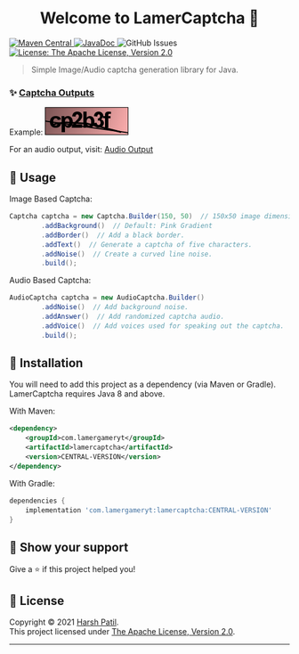<h1 style="text-align: center;">Welcome to LamerCaptcha 👋</h1>
<p>
  <a href="https://search.maven.org/artifact/com.lamergameryt/lamercaptcha">
    <img alt="Maven Central" src="https://img.shields.io/maven-central/v/com.lamergameryt/lamercaptcha?style=flat-square">
  </a>
  <a href="https://www.javadoc.io/doc/com.lamergameryt/lamercaptcha">
    <img alt="JavaDoc" src="https://javadoc.io/badge2/com.lamergameryt/lamercaptcha/javadoc.svg?style=flat-square" />
  </a>
  <img alt="GitHub Issues" src="https://img.shields.io/github/issues/lamergameryt/LamerCaptcha?style=flat-square" />
  <a href="https://www.apache.org/licenses/LICENSE-2.0.txt" target="_blank">
    <img alt="License: The Apache License, Version 2.0" src="https://img.shields.io/badge/License-The Apache License, Version 2.0-yellow.svg?style=flat-square" />
  </a>
</p>

> Simple Image/Audio captcha generation library for Java.

### ✨ [Captcha Outputs](https://github.com/lamergameryt/LamerCaptcha/examples/)

Example:
<img alt="Captcha Output" src="./examples/captcha_cp2b3f.png" />

For an audio output, visit: [Audio Output](https://github.com/lamergameryt/LamerCaptcha/examples/)

## 📖 Usage

Image Based Captcha:

```java
Captcha captcha = new Captcha.Builder(150, 50)  // 150x50 image dimensions.
        .addBackground()  // Default: Pink Gradient
        .addBorder()  // Add a black border.
        .addText()  // Generate a captcha of five characters.
        .addNoise()  // Create a curved line noise.
        .build();
```

Audio Based Captcha:

```java
AudioCaptcha captcha = new AudioCaptcha.Builder()
        .addNoise()  // Add background noise.
        .addAnswer()  // Add randomized captcha audio.
        .addVoice()  // Add voices used for speaking out the captcha.
        .build();
```

## 📩 Installation

You will need to add this project as a dependency (via Maven or Gradle). LamerCaptcha requires Java 8 and above.

With Maven:

```xml
<dependency>
    <groupId>com.lamergameryt</groupId>
    <artifactId>lamercaptcha</artifactId>
    <version>CENTRAL-VERSION</version>
</dependency>
```

With Gradle:

```groovy
dependencies {
    implementation 'com.lamergameryt:lamercaptcha:CENTRAL-VERSION'
}
```

## 💖 Show your support

Give a ⭐️ if this project helped you!

## 📝 License

Copyright © 2021 [Harsh Patil](https://github.com/lamergameryt). \
This project licensed under [The Apache License, Version 2.0](https://www.apache.org/licenses/LICENSE-2.0.txt).

***
